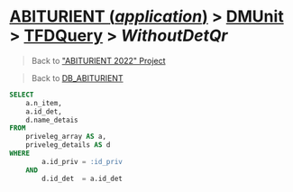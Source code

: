 # [ABITURIENT (*application*)](../../app_abiturient_2022.md) > [DMUnit](../DMUnit.md) > [TFDQuery](TDFQuery.md) > *WithoutDetQr*

> Back to ["ABITURIENT 2022" Project](/README.md)

> Back to [DB_ABITURIENT](../../../db/db_abiturient_2022.md)

```sql
SELECT
    a.n_item,
    a.id_det,
    d.name_detais
FROM
    priveleg_array AS a,
    priveleg_details AS d
WHERE
        a.id_priv = :id_priv
    AND
        d.id_det  = a.id_det
```